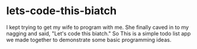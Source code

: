 # lets-code-this-biatch

I kept trying to get my wife to program with me. She finally caved in to my nagging and said, "Let's code this biatch." So This is a simple todo list app we made together to demonstrate some basic programming ideas.


